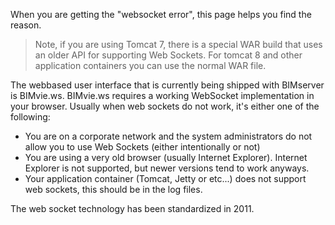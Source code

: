 When you are getting the "websocket error", this page helps you find the reason.

> Note, if you are using Tomcat 7, there is a special WAR build that uses an older API for supporting Web Sockets. For tomcat 8 and other application containers you can use the normal WAR file.

The webbased user interface that is currently being shipped with BIMserver is BIMvie.ws. BIMvie.ws requires a working WebSocket implementation in your browser. 
Usually when web sockets do not work, it's either one of the following: 
- You are on a corporate network and the system administrators do not allow you to use Web Sockets (either intentionally or not) 
- You are using a very old browser (usually Internet Explorer). Internet Explorer is not supported, but newer versions tend to work anyways.
- Your application container (Tomcat, Jetty or etc...) does not support web sockets, this should be in the log files.

The web socket technology has been standardized in 2011.